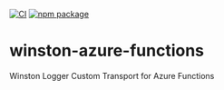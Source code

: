 [![CI](https://github.com/dbc-tech/winston-azure-functions/actions/workflows/ci.yml/badge.svg)](https://github.com/dbc-tech/winston-azure-functions/actions/workflows/ci.yml) 
[![npm package](https://github.com/dbc-tech/winston-azure-functions/actions/workflows/npm-publish.yml/badge.svg)](https://github.com/dbc-tech/winston-azure-functions/actions/workflows/npm-publish.yml)

# winston-azure-functions
Winston Logger Custom Transport for Azure Functions
